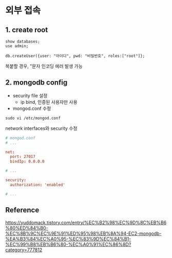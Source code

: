 # 외부 접속

## 1. create root

```
show databases;
use admin;

db.createUser({user: "아이디", pwd: "비밀번호", roles:["root"]};
```

복붙할 경우, "문자 인코딩 에러 발생 가능

## 2. mongodb config

- security file 설정
  - ip bind, 인증된 사용자만 사용
- mongod.conf 수정

```
sudo vi /etc/mongod.conf
```

network interfaces와 security 수정

```conf
# mongod.conf
# ...

net:
  port: 27017
  bindIp: 0.0.0.0

# ...

security:
  authorization: 'enabled'

# ...
```

## Reference

https://yuddomack.tistory.com/entry/%EC%B2%98%EC%9D%8C%EB%B6%80%ED%84%B0-%EC%8B%9C%EC%9E%91%ED%95%98%EB%8A%94-EC2-mongodb-%EA%B3%84%EC%A0%95-%EC%83%9D%EC%84%B1-%EC%99%B8%EB%B6%80-%EC%A0%91%EC%86%8D?category=777812
